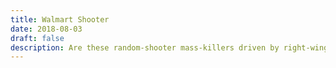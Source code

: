 ```yaml
---
title: Walmart Shooter
date: 2018-08-03
draft: false
description: Are these random-shooter mass-killers driven by right-wing or left-wing ideologies. What can be done about it?
---
```


